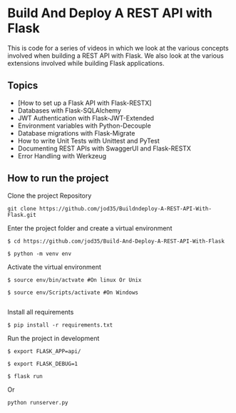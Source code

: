 # Build And Deploy A REST API with Flask
This is code for a series of videos in which we look at the various concepts involved when building a REST API with Flask. We also look at the various extensions involved while building Flask applications.

## Topics
- [How to set up a Flask API with Flask-RESTX]
- Databases with Flask-SQLAlchemy
- JWT Authentication with Flask-JWT-Extended
- Environment variables with Python-Decouple
- Database migrations with Flask-Migrate
- How to write Unit Tests with Unittest and PyTest
- Documenting REST APIs with SwaggerUI and Flask-RESTX
- Error Handling with Werkzeug

 

## How to run the project

Clone the project Repository
```
git clone https://github.com/jod35/Buildndeploy-A-REST-API-With-Flask.git

```

Enter the project folder and create a virtual environment
``` 
$ cd https://github.com/jod35/Build-And-Deploy-A-REST-API-With-Flask 

$ python -m venv env 

```

Activate the virtual environment
``` 
$ source env/bin/actvate #On linux Or Unix

$ source env/Scripts/activate #On Windows 
 
```

Install all requirements

```
$ pip install -r requirements.txt
```

Run the project in development
```
$ export FLASK_APP=api/

$ export FLASK_DEBUG=1

$ flask run

```
Or 
``` 
python runserver.py
``` 

